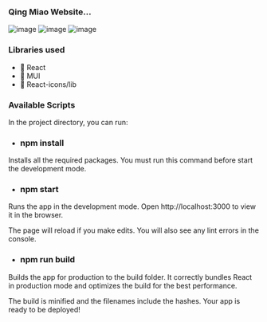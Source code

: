 ### Qing Miao Website...
![image](https://user-images.githubusercontent.com/78581470/152643226-d630858c-a34b-44e6-a4a4-1468389fc437.png)
![image](https://user-images.githubusercontent.com/78581470/152643239-59d91333-ab5b-4ef1-bfd2-bb79b785edbe.png)
![image](https://user-images.githubusercontent.com/78581470/152643257-db4e61fe-0bcf-4ce0-bcdc-53d879190cc7.png)


### Libraries used
- 🔭 React
- 🔭 MUI
- 🔭 React-icons/lib

### Available Scripts
In the project directory, you can run:

- ### npm install
Installs all the required packages. You must run this command before start the development mode.

- ### npm start
Runs the app in the development mode.
Open http://localhost:3000 to view it in the browser.

The page will reload if you make edits.
You will also see any lint errors in the console.

- ### npm run build
Builds the app for production to the build folder.
It correctly bundles React in production mode and optimizes the build for the best performance.

The build is minified and the filenames include the hashes.
Your app is ready to be deployed!
